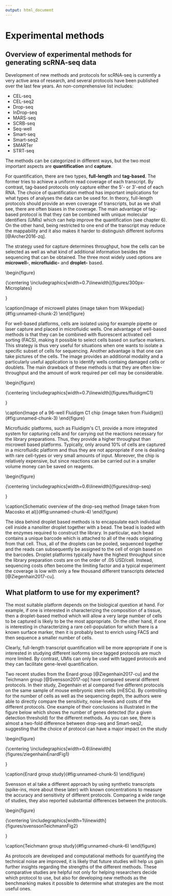 ```yaml
---
output: html_document
---
```




# Experimental methods

## Overview of experimental methods for generating scRNA-seq data

Development of new methods and protocols for scRNA-seq is currently a very active area of research, and several protocols have been published over the last few years. An non-comprehensive list includes:

* CEL-seq
* CEL-seq2
* Drop-seq
* InDrop-seq
* MARS-seq
* SCRB-seq
* Seq-well
* Smart-seq
* Smart-seq2
* SMARTer
* STRT-seq

The methods can be categorized in different ways, but the two most important aspects are __quantification__ and __capture__. 

For quantification, there are two types, __full-length__ and __tag-based__. The former tries to achieve a uniform read coverage of each transcript. By contrast, tag-based protocols only capture either the 5'- or 3'-end of each RNA. The choice of quantification method has important implications for what types of analyses the data can be used for. In theory, full-length protocols should provide an even coverage of transcripts, but as we shall see, there are often biases in the coverage. The main advantage of tag-based protocol is that they can be combined with unique molecular identifiers (UMIs) which can help improve the quantification (see chapter 6). On the other hand, being restricted to one end of the transcript may reduce the mappability and it also makes it harder to distinguish different isoforms [@Archer2016-zq].

The strategy used for capture determines throughput, how the cells can be selected as well as what kind of additional information besides the sequencing that can be obtained. The three most widely used options are __microwell-__, __microfluidic-__ and __droplet-__ based.

\begin{figure}

{\centering \includegraphics[width=0.7\linewidth]{figures/300px-Microplates} 

}

\caption{Image of microwell plates (image taken from Wikipedia)}(\#fig:unnamed-chunk-2)
\end{figure}

For well-based platforms, cells are isolated using for example pipette or laser capture and placed in microfluidic wells. One advantage of well-based methods is that they can be combined with fluorescent activated cell sorting (FACS), making it possible to select cells based on surface markers. This strategy is thus very useful for situations when one wants to isolate a specific subset of cells for sequencing. Another advantage is that one can take pictures of the cells. The image provides an additional modality and a particularly useful application is to identify wells containg damaged cells or doublets. The main drawback of these methods is that they are often  low-throughput and the amount of work required per cell may be considerable.

\begin{figure}

{\centering \includegraphics[width=0.7\linewidth]{figures/fluidigmC1} 

}

\caption{Image of a 96-well Fluidigm C1 chip (image taken from Fluidigm)}(\#fig:unnamed-chunk-3)
\end{figure}

Microfluidic platforms, such as Fluidigm's C1, provide a more integrated system for capturing cells and for carrying out the reactions necessary for the library preparations. Thus, they provide a higher throughput than microwell based platforms. Typically, only around 10% of cells are captured in a microfluidic platform and thus they are not appropriate if one is dealing with rare cell-types or very small amounts of input. Moreover, the chip is relatively expensive, but since reactions can be carried out in a smaller volume money can be saved on reagents.

\begin{figure}

{\centering \includegraphics[width=0.6\linewidth]{figures/drop-seq} 

}

\caption{Schematic overview of the drop-seq method (Image taken from Macosko et al)}(\#fig:unnamed-chunk-4)
\end{figure}

The idea behind droplet based methods is to encapsulate each individual cell inside a nanoliter droplet together with a bead. The bead is loaded with the enzymes required to construct the library. In particular, each bead contains a unique barcode which is attached to all of the reads originating from that cell. Thus, all of the droplets can be pooled, sequenced together and the reads can subsequently be assigned to the cell of origin based on the barcodes. Droplet platforms typically have the highest throughput since the library preparation costs are on the order of .05 USD/cell. Instead, sequencing costs often become the limiting factor and a typical experiment the coverage is low with only a few thousand different transcripts detected [@Ziegenhain2017-cu].

## What platform to use for my experiment?

The most suitable platform depends on the biological question at hand. For example, if one is interested in characterizing the composition of a tissue, then a droplet-based method which will allow a very large number of cells to be captured is likely to be the most appropriate. On the other hand, if one is interesting in characterizing a rare cell-population for which there is a known surface marker, then it is probably best to enrich using FACS and then sequence a smaller number of cells.

Clearly, full-length transcript quantification will be more appropriate if one is interested in studying different isoforms since tagged protocols are much more limited. By contrast, UMIs can only be used with tagged protocols and they can facilitate gene-level quantification.

Two recent studies from the Enard group [@Ziegenhain2017-cu] and the Teichmann group [@Svensson2017-op] have compared several different protocols. In their study, Ziegenhain et al compared five different protocols on the same sample of mouse embryonic stem cells (mESCs). By controlling for the number of cells as well as the sequencing depth, the authors were able to directly compare the sensitivity, noise-levels and costs of the different protocols. One example of their conclusions is illustrated in the figure below which shows the number of genes detected (for a given detection threshold) for the different methods. As you can see, there is almost a two-fold difference between drop-seq and Smart-seq2, suggesting that the choice of protocol can have a major impact on the study

\begin{figure}

{\centering \includegraphics[width=0.6\linewidth]{figures/ziegenhainEnardFig1} 

}

\caption{Enard group study}(\#fig:unnamed-chunk-5)
\end{figure}

Svensson et al take a different approach by using synthetic transcripts (spike-ins, more about these later) with known concentrations to measure the accuracy and sensitivity of different protocols. Comparing a wide range of studies, they also reported substantial differences between the protocols.

\begin{figure}

{\centering \includegraphics[width=1\linewidth]{figures/svenssonTeichmannFig2} 

}

\caption{Teichmann group study}(\#fig:unnamed-chunk-6)
\end{figure}

As protocols are developed and computational methods for quantifying the technical noise are improved, it is likely that future studies will help us gain further insights regarding the strengths of the different methods. These comparative studies are helpful not only for helping researchers decide which protocol to use, but also for developing new methods as the benchmarking makes it possible to determine what strategies are the most useful ones.
